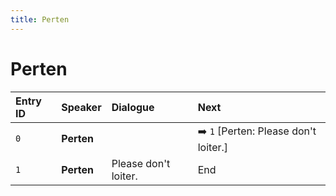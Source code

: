 ```yaml
---
title: Perten
---
```


# Perten


| Entry ID | Speaker | Dialogue | Next |
| :------- | :------ | :------- | :------------ |
| `0` | **Perten** |  | ➡️ `1` \[Perten: Please don't loiter\.\] |
| `1` | **Perten** | Please don't loiter\. | End |
